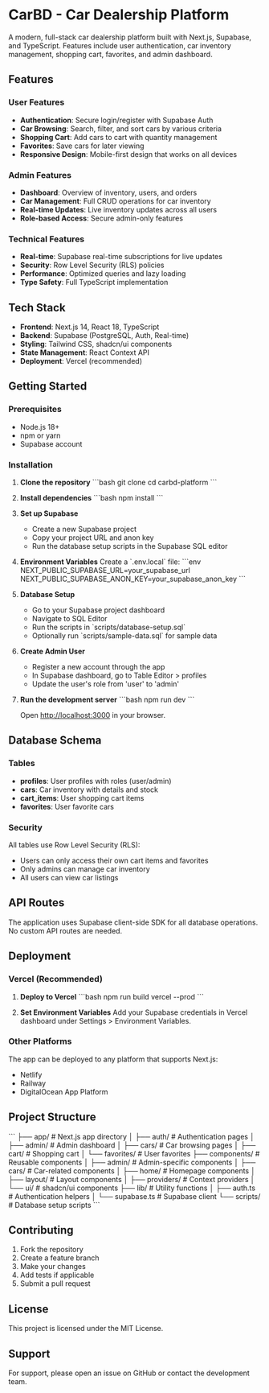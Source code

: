 # CarBD - Car Dealership Platform

A modern, full-stack car dealership platform built with Next.js, Supabase, and TypeScript. Features include user authentication, car inventory management, shopping cart, favorites, and admin dashboard.

## Features

### User Features
- **Authentication**: Secure login/register with Supabase Auth
- **Car Browsing**: Search, filter, and sort cars by various criteria
- **Shopping Cart**: Add cars to cart with quantity management
- **Favorites**: Save cars for later viewing
- **Responsive Design**: Mobile-first design that works on all devices

### Admin Features
- **Dashboard**: Overview of inventory, users, and orders
- **Car Management**: Full CRUD operations for car inventory
- **Real-time Updates**: Live inventory updates across all users
- **Role-based Access**: Secure admin-only features

### Technical Features
- **Real-time**: Supabase real-time subscriptions for live updates
- **Security**: Row Level Security (RLS) policies
- **Performance**: Optimized queries and lazy loading
- **Type Safety**: Full TypeScript implementation

## Tech Stack

- **Frontend**: Next.js 14, React 18, TypeScript
- **Backend**: Supabase (PostgreSQL, Auth, Real-time)
- **Styling**: Tailwind CSS, shadcn/ui components
- **State Management**: React Context API
- **Deployment**: Vercel (recommended)

## Getting Started

### Prerequisites

- Node.js 18+ 
- npm or yarn
- Supabase account

### Installation

1. **Clone the repository**
   \`\`\`bash
   git clone <repository-url>
   cd carbd-platform
   \`\`\`

2. **Install dependencies**
   \`\`\`bash
   npm install
   \`\`\`

3. **Set up Supabase**
   - Create a new Supabase project
   - Copy your project URL and anon key
   - Run the database setup scripts in the Supabase SQL editor

4. **Environment Variables**
   Create a \`.env.local\` file:
   \`\`\`env
   NEXT_PUBLIC_SUPABASE_URL=your_supabase_url
   NEXT_PUBLIC_SUPABASE_ANON_KEY=your_supabase_anon_key
   \`\`\`

5. **Database Setup**
   - Go to your Supabase project dashboard
   - Navigate to SQL Editor
   - Run the scripts in \`scripts/database-setup.sql\`
   - Optionally run \`scripts/sample-data.sql\` for sample data

6. **Create Admin User**
   - Register a new account through the app
   - In Supabase dashboard, go to Table Editor > profiles
   - Update the user's role from 'user' to 'admin'

7. **Run the development server**
   \`\`\`bash
   npm run dev
   \`\`\`

   Open [http://localhost:3000](http://localhost:3000) in your browser.

## Database Schema

### Tables

- **profiles**: User profiles with roles (user/admin)
- **cars**: Car inventory with details and stock
- **cart_items**: User shopping cart items
- **favorites**: User favorite cars

### Security

All tables use Row Level Security (RLS):
- Users can only access their own cart items and favorites
- Only admins can manage car inventory
- All users can view car listings

## API Routes

The application uses Supabase client-side SDK for all database operations. No custom API routes are needed.

## Deployment

### Vercel (Recommended)

1. **Deploy to Vercel**
   \`\`\`bash
   npm run build
   vercel --prod
   \`\`\`

2. **Set Environment Variables**
   Add your Supabase credentials in Vercel dashboard under Settings > Environment Variables.

### Other Platforms

The app can be deployed to any platform that supports Next.js:
- Netlify
- Railway
- DigitalOcean App Platform

## Project Structure

\`\`\`
├── app/                    # Next.js app directory
│   ├── auth/              # Authentication pages
│   ├── admin/             # Admin dashboard
│   ├── cars/              # Car browsing pages
│   ├── cart/              # Shopping cart
│   └── favorites/         # User favorites
├── components/            # Reusable components
│   ├── admin/             # Admin-specific components
│   ├── cars/              # Car-related components
│   ├── home/              # Homepage components
│   ├── layout/            # Layout components
│   ├── providers/         # Context providers
│   └── ui/                # shadcn/ui components
├── lib/                   # Utility functions
│   ├── auth.ts            # Authentication helpers
│   └── supabase.ts        # Supabase client
└── scripts/               # Database setup scripts
\`\`\`

## Contributing

1. Fork the repository
2. Create a feature branch
3. Make your changes
4. Add tests if applicable
5. Submit a pull request

## License

This project is licensed under the MIT License.

## Support

For support, please open an issue on GitHub or contact the development team.
